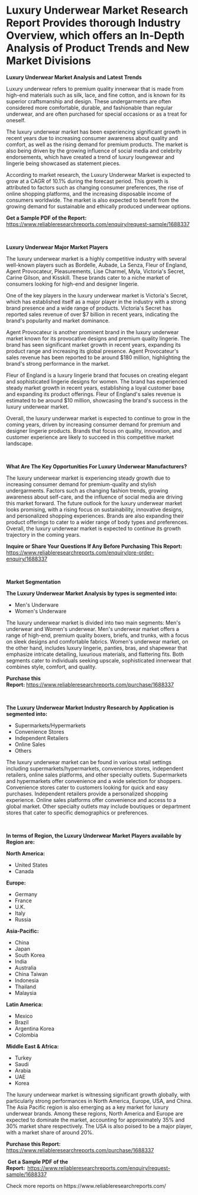 <p><h1>Luxury Underwear Market Research Report Provides thorough Industry Overview, which offers an In-Depth Analysis of Product Trends and New Market Divisions</h1></p><p><strong>Luxury Underwear Market Analysis and Latest Trends</strong></p>
<p><p>Luxury underwear refers to premium quality innerwear that is made from high-end materials such as silk, lace, and fine cotton, and is known for its superior craftsmanship and design. These undergarments are often considered more comfortable, durable, and fashionable than regular underwear, and are often purchased for special occasions or as a treat for oneself.</p><p>The luxury underwear market has been experiencing significant growth in recent years due to increasing consumer awareness about quality and comfort, as well as the rising demand for premium products. The market is also being driven by the growing influence of social media and celebrity endorsements, which have created a trend of luxury loungewear and lingerie being showcased as statement pieces.</p><p>According to market research, the Luxury Underwear Market is expected to grow at a CAGR of 10.1% during the forecast period. This growth is attributed to factors such as changing consumer preferences, the rise of online shopping platforms, and the increasing disposable income of consumers worldwide. The market is also expected to benefit from the growing demand for sustainable and ethically produced underwear options.</p></p>
<p><strong>Get a Sample PDF of the Report:&nbsp;</strong> <a href="https://www.reliableresearchreports.com/enquiry/request-sample/1688337">https://www.reliableresearchreports.com/enquiry/request-sample/1688337</a></p>
<p>&nbsp;</p>
<p><strong>Luxury Underwear Major Market Players</strong></p>
<p><p>The luxury underwear market is a highly competitive industry with several well-known players such as Bordelle, Aubade, La Senza, Fleur of England, Agent Provocateur, Pleasurements, Lise Charmel, Myla, Victoria's Secret, Carine Gilson, and Kisskill. These brands cater to a niche market of consumers looking for high-end and designer lingerie.</p><p>One of the key players in the luxury underwear market is Victoria's Secret, which has established itself as a major player in the industry with a strong brand presence and a wide range of products. Victoria's Secret has reported sales revenue of over $7 billion in recent years, indicating the brand's popularity and market dominance.</p><p>Agent Provocateur is another prominent brand in the luxury underwear market known for its provocative designs and premium quality lingerie. The brand has seen significant market growth in recent years, expanding its product range and increasing its global presence. Agent Provocateur's sales revenue has been reported to be around $180 million, highlighting the brand's strong performance in the market.</p><p>Fleur of England is a luxury lingerie brand that focuses on creating elegant and sophisticated lingerie designs for women. The brand has experienced steady market growth in recent years, establishing a loyal customer base and expanding its product offerings. Fleur of England's sales revenue is estimated to be around $10 million, showcasing the brand's success in the luxury underwear market.</p><p>Overall, the luxury underwear market is expected to continue to grow in the coming years, driven by increasing consumer demand for premium and designer lingerie products. Brands that focus on quality, innovation, and customer experience are likely to succeed in this competitive market landscape.</p></p>
<p>&nbsp;</p>
<p><strong>What Are The Key Opportunities For Luxury Underwear Manufacturers?</strong></p>
<p><p>The luxury underwear market is experiencing steady growth due to increasing consumer demand for premium-quality and stylish undergarments. Factors such as changing fashion trends, growing awareness about self-care, and the influence of social media are driving this market forward. The future outlook for the luxury underwear market looks promising, with a rising focus on sustainability, innovative designs, and personalized shopping experiences. Brands are also expanding their product offerings to cater to a wider range of body types and preferences. Overall, the luxury underwear market is expected to continue its growth trajectory in the coming years.</p></p>
<p><strong>Inquire or Share Your Questions If Any Before Purchasing This Report:</strong> <a href="https://www.reliableresearchreports.com/enquiry/pre-order-enquiry/1688337">https://www.reliableresearchreports.com/enquiry/pre-order-enquiry/1688337</a></p>
<p>&nbsp;</p>
<p><strong>Market Segmentation</strong></p>
<p><strong>The Luxury Underwear Market Analysis by types is segmented into:</strong></p>
<p><ul><li>Men's Underware</li><li>Women's Underware</li></ul></p>
<p><p>The luxury underwear market is divided into two main segments: Men's underwear and Women's underwear. Men's underwear market offers a range of high-end, premium quality boxers, briefs, and trunks, with a focus on sleek designs and comfortable fabrics. Women's underwear market, on the other hand, includes luxury lingerie, panties, bras, and shapewear that emphasize intricate detailing, luxurious materials, and flattering fits. Both segments cater to individuals seeking upscale, sophisticated innerwear that combines style, comfort, and quality.</p></p>
<p><strong>Purchase this Report:&nbsp;</strong><a href="https://www.reliableresearchreports.com/purchase/1688337">https://www.reliableresearchreports.com/purchase/1688337</a></p>
<p>&nbsp;</p>
<p><strong>The Luxury Underwear Market Industry Research by Application is segmented into:</strong></p>
<p><ul><li>Supermarkets/Hypermarkets</li><li>Convenience Stores</li><li>Independent Retailers</li><li>Online Sales</li><li>Others</li></ul></p>
<p><p>The luxury underwear market can be found in various retail settings including supermarkets/hypermarkets, convenience stores, independent retailers, online sales platforms, and other specialty outlets. Supermarkets and hypermarkets offer convenience and a wide selection for shoppers. Convenience stores cater to customers looking for quick and easy purchases. Independent retailers provide a personalized shopping experience. Online sales platforms offer convenience and access to a global market. Other specialty outlets may include boutiques or department stores that cater to specific demographics or preferences.</p></p>
<p>&nbsp;</p>
<p><strong>In terms of Region, the Luxury Underwear Market Players available by Region are:</strong></p>
<p>
    <p> <strong> North America: </strong>
        <ul>
            <li>United States</li>
            <li>Canada</li>
        </ul>
        </p> 
    <p> <strong> Europe: </strong>
        <ul>
            <li>Germany</li>
            <li>France</li>
            <li>U.K.</li>
            <li>Italy</li>
            <li>Russia</li>
        </ul>
        </p> 
    <p> <strong> Asia-Pacific: </strong>
        <ul>
            <li>China</li>
            <li>Japan</li>
            <li>South Korea</li>
            <li>India</li>
            <li>Australia</li>
            <li>China Taiwan</li>
            <li>Indonesia</li>
            <li>Thailand</li>
            <li>Malaysia</li>
        </ul>
        </p> 
    <p> <strong> Latin America: </strong>
        <ul>
            <li>Mexico</li>
            <li>Brazil</li>
            <li>Argentina Korea</li>
            <li>Colombia</li>
        </ul>
        </p> 
    <p> <strong> Middle East & Africa: </strong>
        <ul>
            <li>Turkey</li>
            <li>Saudi</li>
            <li>Arabia</li>
            <li>UAE</li>
            <li>Korea</li>
        </ul>
    </p>
    </p>
<p><p>The luxury underwear market is witnessing significant growth globally, with particularly strong performances in North America, Europe, USA, and China. The Asia Pacific region is also emerging as a key market for luxury underwear brands. Among these regions, North America and Europe are expected to dominate the market, accounting for approximately 35% and 30% market share respectively. The USA is also poised to be a major player, with a market share of around 20%.</p></p>
<p><strong>Purchase this Report: </strong><a href="https://www.reliableresearchreports.com/purchase/1688337">https://www.reliableresearchreports.com/purchase/1688337</a></p>
<p>&nbsp;<strong>Get a Sample PDF of the Report:&nbsp;&nbsp;</strong><a href="https://www.reliableresearchreports.com/enquiry/request-sample/1688337">https://www.reliableresearchreports.com/enquiry/request-sample/1688337</a></p>
<p><strong></strong></p>
<p>Check more reports on https://www.reliableresearchreports.com/</p>